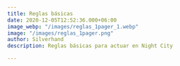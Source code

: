 ```yaml
---
title: Reglas básicas
date: 2020-12-05T12:52:36.000+06:00
image_webp: "/images/reglas_1pager_1.webp"
image: "/images/reglas_1pager.png"
author: Silverhand
description: Reglas básicas para actuar en Night City

---
```

